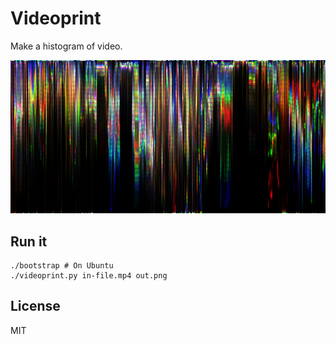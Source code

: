 # Videoprint

Make a histogram of video.

![cover](screenshot.jpg)

## Run it

    ./bootstrap # On Ubuntu
    ./videoprint.py in-file.mp4 out.png

## License

MIT
